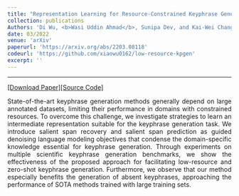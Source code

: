 ```yaml
---
title: "Representation Learning for Resource-Constrained Keyphrase Generation"
collection: publications
Authors: 'Di Wu, <b>Wasi Uddin Ahmad</b>, Sunipa Dev, and Kai-Wei Chang.'
date: 03/2022
venue: 'arXiv'
paperurl: 'https://arxiv.org/abs/2203.08118'
codeurl: 'https://github.com/xiaowu0162/low-resource-kpgen'
excerpt: ''
---
```

---
<a href='https://arxiv.org/pdf/2203.08118.pdf' target="_blank">[Download Paper]</a><a href='https://github.com/xiaowu0162/low-resource-kpgen' target="_blank">[Source Code]</a>

<p align="justify">
State-of-the-art keyphrase generation methods generally depend on large annotated datasets, limiting their performance in domains with constrained resources. 
  To overcome this challenge, we investigate strategies to learn an intermediate representation suitable for the keyphrase generation task. We introduce salient 
  span recovery and salient span prediction as guided denoising language modeling objectives that condense the domain-specific knowledge essential for keyphrase 
  generation. Through experiments on multiple scientific keyphrase generation benchmarks, we show the effectiveness of the proposed approach for facilitating 
  low-resource and zero-shot keyphrase generation. Furthermore, we observe that our method especially benefits the generation of absent keyphrases, approaching 
  the performance of SOTA methods trained with large training sets.
</p>
